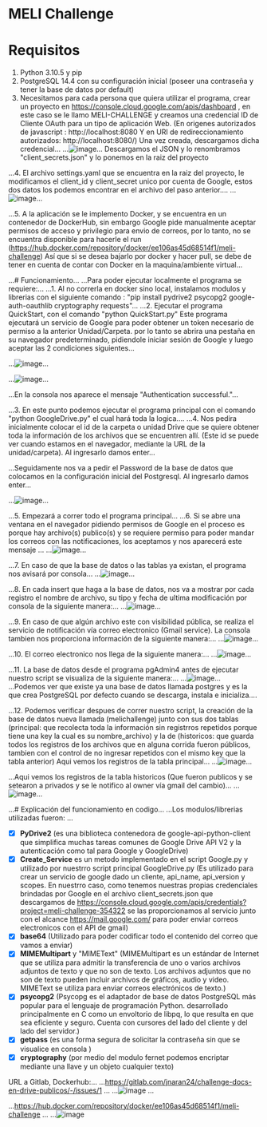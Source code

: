 # MELI Challenge

# Requisitos
1. Python 3.10.5 y pip
2. PostgreSQL 14.4 con su configuración inicial (poseer una contraseña y tener la base de datos por default)
3. Necesitamos para cada persona que quiera utilizar el programa, crear un proyecto en https://console.cloud.google.com/apis/dashboard , en este caso se le llamo MELI-CHALLENGE y creamos una credencial ID de Cliente OAuth para un tipo de aplicación Web. (En origenes autorizados de javascript : http://localhost:8080 Y en URI de redireccionamiento autorizados: http://localhost:8080/) Una vez creada, descargamos dicha credencial...
...![image](https://user-images.githubusercontent.com/32200374/176302473-4123b4a6-858a-4e26-96f4-0ac2755f0e8a.png)...
Descargamos el JSON y lo renombramos "client_secrets.json" y lo ponemos en la raiz del proyecto

...4. El archivo settings.yaml que se encuentra en la raiz del proyecto, le modificamos el client_id y client_secret unico por cuenta de Google, estos dos datos los podemos encontrar en el archivo del paso anterior....
...![image](https://user-images.githubusercontent.com/32200374/176304363-5120f810-479c-439a-9f6c-b4c3858cc696.png)...


...5. A la aplicación se le implemento Docker, y se encuentra en un contenedor de DockerHub, sin embargo Google pide manualmente aceptar permisos de acceso y privilegio para envio de correos, por lo tanto, no se encuentra disponible para hacerle el run (https://hub.docker.com/repository/docker/ee106as45d68514f1/meli-challenge) Así que si se desea bajarlo por docker y hacer pull, se debe de tener en cuenta de contar con Docker en la maquina/ambiente virtual...


...# Funcionamiento...
...Para poder ejecutar localmente el programa se requiere:...
...1. Al no correrla en docker sino local, instalamos modulos y librerias con el siguiente comando : "pip install pydrive2 psycopg2 google-auth-oauthlib cryptography requests"...
...2. Ejecutar el programa QuickStart, con el comando "python QuickStart.py" Este programa ejecutará un servicio de Google para poder obtener un token necesario de permiso a la anterior Unidad/Carpeta. por lo tanto se abrira una pestaña en su navegador predeterminado, pidiendole iniciar sesión de Google y luego aceptar las 2 condiciones siguientes...

...![image](https://user-images.githubusercontent.com/32200374/176259664-e1379d30-fbcf-4f7f-84e0-9063b77667f8.png)...

...![image](https://user-images.githubusercontent.com/32200374/176259734-7675925a-9487-4567-937a-39b6da580438.png)...

...En la consola nos aparece el mensaje "Authentication successful."...

...3. En este punto podemos ejecutar el programa principal con el comando "python GoogleDrive.py" el cual hará toda la logica....
...4. Nos pedira inicialmente colocar el id de la carpeta o unidad Drive que se quiere obtener toda la información de los archivos que se encuentren allí.  (Este id se puede ver cuando estamos en el navegador, mediante la URL de la unidad/carpeta). Al ingresarlo damos enter...

...Seguidamente nos va a pedir el Password de la base de datos que colocamos en la configuración inicial del Postgresql. Al ingresarlo damos enter...

...![image](https://user-images.githubusercontent.com/32200374/176264568-e1f539a0-4bc7-4378-8b5c-1c62f025e312.png)...

...5. Empezará a correr todo el programa principal...
...6. Si se abre una ventana en el navegador pidiendo permisos de Google en el proceso es porque hay archivo(s) publico(s) y se requiere permiso para poder mandar los correos con las notificaciones, los aceptamos y nos aparecerá este mensaje ...
...![image](https://user-images.githubusercontent.com/32200374/176282401-dc0ab5d5-2dd0-49ab-a0a9-483fc4101722.png)...

...7. En caso de que la base de datos o las tablas ya existan, el programa nos avisará por consola...
...![image](https://user-images.githubusercontent.com/32200374/176282804-4859ce3b-9699-43cd-872b-355acfd6a0af.png)...

...8. En cada insert que haga a la base de datos, nos va a mostrar por cada registro el nombre de archivo, su tipo y fecha de ultima modificación por consola de la siguiente manera:...
...![image](https://user-images.githubusercontent.com/32200374/176284167-de6a16a5-0e5c-4549-8440-026d834b97a0.png)...

...9. En caso de que algún archivo este con visibilidad pública, se realiza el servicio de notificación vía correo electronico (Gmail service). La consola tambien nos proporciona información de la siguiente manera:...
...![image](https://user-images.githubusercontent.com/32200374/176284425-9f2aa6ad-f957-4bf7-affe-9a085a6c6169.png)...

...10. El correo electronico nos llega de la siguiente manera:...
...![image](https://user-images.githubusercontent.com/32200374/176284579-acd0ad47-cc61-4693-b903-59c5f12b1d54.png)...

...11. La base de datos desde el programa pgAdmin4 antes de ejecutar nuestro script se visualiza de la siguiente manera:...
...![image](https://user-images.githubusercontent.com/32200374/176285120-a9d1216d-92d0-406d-bac1-41e1195df107.png)...
...Podemos ver que existe ya una base de datos llamada postgres y es la que crea PostgreSQL por defecto cuando se descarga, instala e inicializa....


...12. Podemos verificar despues de correr nuestro script, la creación de la base de datos nueva llamada (melichallenge) junto con sus dos tablas (principal: que recolecta toda la información sin registrros repetidos porque tiene una key la cual es su nombre_archivo) y la de (historicos: que guarda todos los registros de los archivos que en alguna corrida fueron públicos, tambien con el control de no ingresar repetidos con el mismo key que la tabla anterior)
Aqui vemos los registros de la tabla principal...
...![image](https://user-images.githubusercontent.com/32200374/176285713-aee3cddc-60f9-473c-984d-27d0c73ebd3f.png)...

...Aqui vemos los registros de la tabla historicos (Que fueron publicos y se setearon a privados y se le notifico al owner vía gmail del cambio)...
...![image](https://user-images.githubusercontent.com/32200374/176285876-87784c64-b5e9-4b1d-84af-8f241055a31c.png)...


...# Explicación del funcionamiento en codigo...
...Los modulos/librerias utilizadas fueron: ...
- [x] **PyDrive2** (es una biblioteca contenedora de google-api-python-client que simplifica muchas tareas comunes de Google Drive API V2 y la autenticación como tal para Google y GoogleDrive)
- [x] **Create_Service** es un metodo implementado en el script Google.py y utilizado por nuestrro script principal GoogleDrive.py (Es utilizado para crear un servicio de google dado un cliente, api_name, api_version y scopes. En nuestrro caso, como tenemos nuestras propias credenciales brindadas por Google en el archivo client_secrets.json que descargamos de https://console.cloud.google.com/apis/credentials?project=meli-challenge-354322 se las proporcionamos al servicio junto con el alcance https://mail.google.com/ para poder enviar correos electronicos con el API de gmail)
- [x] **base64** (Utilizado para poder codificar todo el contenido del correo que vamos a enviar)
- [x] **MIMEMultipart** y "MIMEText" (MIMEMultipart es un estándar de Internet que se utiliza para admitir la transferencia de uno o varios archivos adjuntos de texto y que no son de texto. Los archivos adjuntos que no son de texto pueden incluir archivos de gráficos, audio y video. MIMEText se utiliza para enviar correos electrónicos de texto.)
- [x] **psycopg2** (Psycopg es el adaptador de base de datos PostgreSQL más popular para el lenguaje de programación Python. desarrollado principalmente en C como un envoltorio de libpq, lo que resulta en que sea eficiente y seguro. Cuenta con cursores del lado del cliente y del lado del servidor.)
- [x] **getpass** (es una forma segura de solicitar la contraseña sin que se visualice en consola )
- [x] **cryptography** (por medio del modulo fernet podemos encriptar mediante una llave y un objeto cualquier texto)
 
URL a Gitlab, Dockerhub:...
...https://gitlab.com/jnaran24/challenge-docs-en-drive-publicos/-/issues/1 ...
...![image](https://user-images.githubusercontent.com/32200374/176305944-fdb7c621-c366-4297-ab39-23ee708f9052.png) ...

...https://hub.docker.com/repository/docker/ee106as45d68514f1/meli-challenge ...
...![image](https://user-images.githubusercontent.com/32200374/176306039-d65456fd-70cc-4336-b11d-152f9dc466d0.png)

